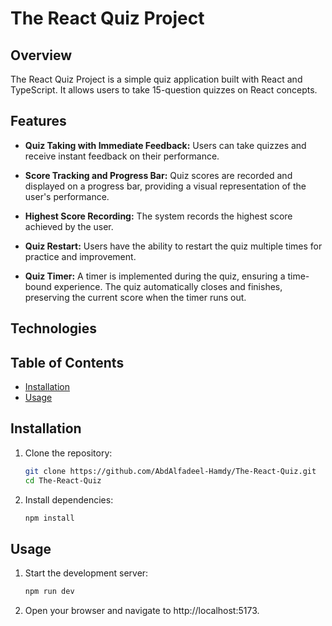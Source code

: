 # The React Quiz Project

## Overview

The React Quiz Project is a simple quiz application built with React and TypeScript. It allows users to take 15-question quizzes on React concepts.

## Features

- **Quiz Taking with Immediate Feedback:** Users can take quizzes and receive instant feedback on their performance.

- **Score Tracking and Progress Bar:** Quiz scores are recorded and displayed on a progress bar, providing a visual representation of the user's performance.

- **Highest Score Recording:** The system records the highest score achieved by the user.

- **Quiz Restart:** Users have the ability to restart the quiz multiple times for practice and improvement.

- **Quiz Timer:** A timer is implemented during the quiz, ensuring a time-bound experience. The quiz automatically closes and finishes, preserving the current score when the timer runs out.

## Technologies


## Table of Contents

- [Installation](#installation)
- [Usage](#usage)

## Installation

1. Clone the repository:

   ```bash
   git clone https://github.com/AbdAlfadeel-Hamdy/The-React-Quiz.git
   cd The-React-Quiz
   
2. Install dependencies:
   
    ```bash
   npm install

## Usage

1. Start the development server:

    ```bash
   npm run dev

2. Open your browser and navigate to http://localhost:5173.



   


